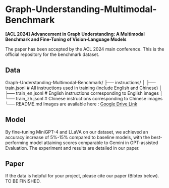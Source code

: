 # Graph-Understanding-Multimodal-Benchmark

**[ACL 2024] Advancement in Graph Understanding: A Multimodal Benchmark and Fine-Tuning of Vision-Language Models**

The paper has been accepted by the ACL 2024 main conference. This is the official repository for the benchmark dataset.

## Data

Graph-Understanding-Multimodal-Benchmark/
├── instructions/
│   ├── train.jsonl         # All instructions used in training (include English and Chinese)
│   ├── train_en.jsonl       # English instructions corresponding to English images
│   └── train_zh.jsonl       # Chinese instructions corresponding to Chinese images
└── README.md
Images are available here : [Google Drive Link](https://drive.google.com/drive/folders/1YGersVhKBixAp3dq0SBwHDOG8I6mvowE?usp=sharing)

## Model
By fine-tuning MiniGPT-4 and LLaVA on our dataset, we achieved an accuracy increase of 5%-15% compared to baseline models, with the best-performing model attaining scores comparable to Gemini in GPT-assisted Evaluation. The experiment and results are detailed in our paper.

## Paper
If the data is helpful for your project, please cite our paper (Bibtex below).
TO BE FINISHED.
